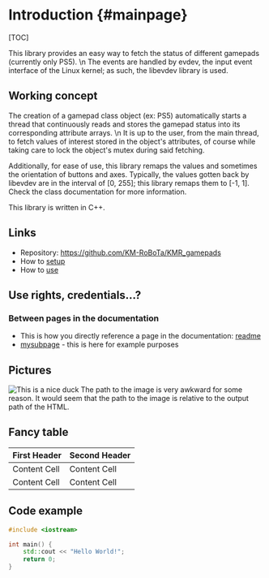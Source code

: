 # Introduction {#mainpage}
[TOC]

This library provides an easy way to fetch the status of different gamepads (currently only PS5). \n
The events are handled by evdev, the input event interface of the Linux kernel; as such, the libevdev library is used.

## Working concept
The creation of a gamepad class object (ex: PS5) automatically starts a thread that continuously reads and stores the gamepad status into its corresponding attribute arrays. \n
It is up to the user, from the main thread, to fetch values of interest stored in the object's attributes, of course while taking care to lock the object's mutex during said fetching. 

Additionally, for ease of use, this library remaps the values and sometimes the orientation of buttons and axes. Typically, the values gotten back by libevdev are in the interval of [0, 255]; this library remaps them to [-1, 1].
Check the class documentation for more information. 

This library is written in C++.


## Links

- Repository: https://github.com/KM-RoBoTa/KMR_gamepads
- How to [setup](#setup)
- How to [use](#how-to-use)

## Use rights, credentials...?

### Between pages in the documentation
- This is how you directly reference a page in the documentation: [readme](README.md)
- [mysubpage](tuto/subpage.md) - this is here for example purposes

## Pictures
![This is a nice duck](mainpage/duck.jpg)
The path to the image is very awkward for some reason. It would seem that the path to the image is relative to the output path of the HTML.

## Fancy table
First Header  | Second Header
------------- | -------------
Content Cell  | Content Cell
Content Cell  | Content Cell


## Code example
```cpp
#include <iostream>

int main() {
    std::cout << "Hello World!";
    return 0;
}
```


